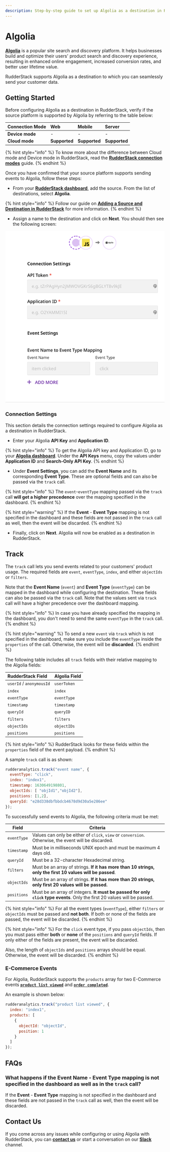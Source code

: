 ```yaml
---
description: Step-by-step guide to set up Algolia as a destination in RudderStack.
---
```


# Algolia

[**Algolia**](https://www.algolia.com/) is a popular site search and discovery platform. It helps businesses build and optimize their users' product search and discovery experience, resulting in enhanced online engagement, increased conversion rates, and better user lifetime value.

RudderStack supports Algolia as a destination to which you can seamlessly send your customer data.

## Getting Started

Before configuring Algolia as a destination in RudderStack, verify if the source platform is supported by Algolia by referring to the table below:

| **Connection Mode** | **Web** | **Mobile** | **Server** |
| :--- | :--- | :--- | :--- |
| **Device mode** | - | - | - |
| **Cloud mode** | **Supported** | **Supported** | **Supported** |

{% hint style="info" %}
To know more about the difference between Cloud mode and Device mode in RudderStack, read the [**RudderStack connection modes**](https://docs.rudderstack.com/get-started/rudderstack-connection-modes) guide.
{% endhint %}

Once you have confirmed that your source platform supports sending events to Algolia, follow these steps:

* From your [**RudderStack dashboard**](https://app.rudderstack.com/), add the source. From the list of destinations, select **Algolia**.

{% hint style="info" %}
Follow our guide on [**Adding a Source and Destination in RudderStack**](https://docs.rudderstack.com/how-to-guides/adding-source-and-destination-rudderstack) for more information.
{% endhint %}

* Assign a name to the destination and click on **Next**. You should then see the following screen:

![Algolia Connection Settings](../../.gitbook/assets/Algolia.png)

### Connection Settings

This section details the connection settings required to configure Algolia as a destination in RudderStack.

* Enter your Algolia **API Key** and **Application ID**.

{% hint style="info" %}
To get the Algolia API key and Application ID, go to your [**Algolia dashboard**](https://www.algolia.com/apps/). Under the **API Keys** menu, copy the values under **Application ID** and **Search-Only API Key**.
{% endhint %}

* Under **Event Settings**, you can add the **Event Name** and its corresponding **Event Type**. These are optional fields and can also be passed via the `track` call. 

{% hint style="info" %}
The `event`-`eventType` mapping passed via the `track` call  **will get a higher precedence** over the mapping specified in the dashboard.
{% endhint %}

{% hint style="warning" %}
If the **Event** - **Event Type** mapping is not specified in the dashboard and these fields are not passed in the `track` call as well, then the event will be discarded.
{% endhint %}

* Finally, click on **Next**. Algolia will now be enabled as a destination in RudderStack.

## Track

The `track` call lets you send events related to your customers' product usage. The required fields are `event`, `eventType`, `index`, and either `objectIds` or `filters`.

Note that the **Event Name** (`event`) and **Event Type** (`eventType`) can be mapped in the dashboard while configuring the destination. These fields can also be passed via the `track` call. Note that the values sent via `track` call will have a higher precedence over the dashboard mapping.

{% hint style="info" %}
In case you have already specified the mapping in the dashboard, you don't need to send the same `eventType` in the `track` call.
{% endhint %}

{% hint style="warning" %}
To send a new `event` via `track` which is not specified in the dashboard, make sure you include the `eventType` inside the `properties` of the call. Otherwise, the event will be **discarded**.
{% endhint %}


The following table includes all `track` fields with their relative mapping to the Algolia fields:

| **RudderStack Field**    | **Algolia Field** |
| :----------------------- | :---------------- |
| `userId` / `anonymousId` | `userToken`       |
| `index`                  | `index`           |
| `eventType`              | `eventType`       |
| `timestamp`              | `timestamp`       |
| `queryId`                | `queryID`         |
| `filters`                | `filters`         |
| `objectIds`              | `objectIDs`       |
| `positions`              | `positions`       |


{% hint style="info" %}
RudderStack looks for these fields within the `properties` field of the event payload.
{% endhint %}

A sample `track` call is as shown:

```javascript
rudderanalytics.track("event name", {
  eventType: "click",  
  index: "index1",
  timestamp: 1630649198801,
  objectIds: [ "objId1","objId2"],
  positions: [1,2],
  queryId: "e28d338dbfbbdcb4678d9d30a5e286ee"
});
```

To successfully send events to Algolia, the following criteria must be met:

|**Field**     |**Criteria**                                                                                                               |
|--------------|---------------------------------------------------------------------------------------------------------------------------|
|`eventType`   | Values can only be  either of `click`, `view` or `conversion`. Otherwise, the event will be discarded.                    |
|`timestamp`   | Must be in milliseconds UNIX epoch and must be maximum 4 days old.                                                        |
|`queryId`     | Must be a 32-character Hexadecimal string.                                                                                |   
|`filters`     | Must be an array of strings. **If it has more than 10 strings, only the first 10 values will be passed**.                 |
|`objectIds`   | Must be an array of strings. **If it has more than 20 strings, only first 20 values will be passed.**                     |
|`positions`   | Must be an array of integers. **It must be passed for only `click` type events**. Only the first 20 values will be passed.| 

{% hint style="info" %}
For all the event types (`eventType`), either `filters` or `objectIds` must be passed and **not both**. If both or none of the fields are passed, the event will be discarded.
{% endhint %}

{% hint style="info" %}
For the `click` event type, if you pass `objectIds`, then you must pass either **both** or **none** of the `positions` and `queryId` fields. If only either of the fields are present, the event will be discarded. 

Also, the length of `objectIds` and `positions` arrays should be equal. Otherwise, the event will be discarded.
{% endhint %}

### E-Commerce Events

For Algolia, RudderStack supports the `products` array for two E-Commerce events [**`product list viewed`**](https://docs.rudderstack.com/rudderstack-api/api-specification/rudderstack-ecommerce-events-specification/browsing#product-list-viewed) and [**`order completed`**](https://docs.rudderstack.com/rudderstack-api/api-specification/rudderstack-ecommerce-events-specification/ordering#order-completed). 

An example is shown below:

```javascript
rudderanalytics.track("product list viewed", {
  index: "index1",
  products: [
    {
      objectId: "objectId",
      position: 1
    }
  ]
});
```

## FAQs

### What happens if the Event Name - Event Type mapping is not specified in the dashboard as well as in the `track` call?

If the **Event** - **Event Type** mapping is not specified in the dashboard and these fields are not passed in the `track` call as well, then the event will be discarded.

## Contact Us

If you come across any issues while configuring or using Algolia with RudderStack, you can [**contact us**](mailto:%20docs@rudderstack.com) or start a conversation on our [**Slack**](https://resources.rudderstack.com/join-rudderstack-slack) channel.
